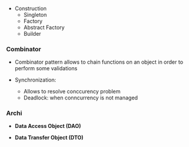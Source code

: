 #### 
* Construction 
    * Singleton 
    * Factory 
    * Abstract Factory 
    * Builder 

### Combinator
* Combinator pattern allows to chain functions on an object in order to perform some validations

* Synchronization: 
    * Allows to resolve conccurency problem 
    * Deadlock: when conncurrency is not managed 


### Archi 

* **Data Access Object (DAO)**

* **Data Transfer Object (DTO)**